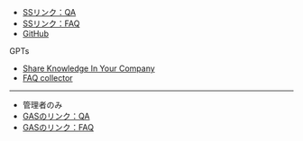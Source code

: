 - [SSリンク：QA](https://docs.google.com/spreadsheets/d/1eAxibGrLQqBS7Rpo_WfrduSxf0oDS9zLC9wd1w6EpmU/edit#gid=0)
- [SSリンク：FAQ](https://docs.google.com/spreadsheets/d/1eAxibGrLQqBS7Rpo_WfrduSxf0oDS9zLC9wd1w6EpmU/edit#gid=0)
- [GitHub](https://github.com/moto-1985/hackathonGMO/tree/master)

GPTs
- [Share Knowledge In Your Company](https://chat.openai.com/g/g-RiZlAPnsp-share-knowledge-in-your-company)
- [FAQ collector](https://chat.openai.com/g/g-wxE6RkphE-faq-collector)

---

- 管理者のみ
- [GASのリンク：QA](https://script.google.com/u/0/home/projects/1yr-7dkRxQbtNVFgT1NaTl3q9stydION1OOrWL6ZCInEYd_fhkrAwl3U-/edit)
- [GASのリンク：FAQ](https://script.google.com/u/0/home/projects/1ZlKmbvx383J3hZFG113OYqk3_cm6-OSiJgTP4p9eRmRaUgPN3dyNfbP3/edit)

